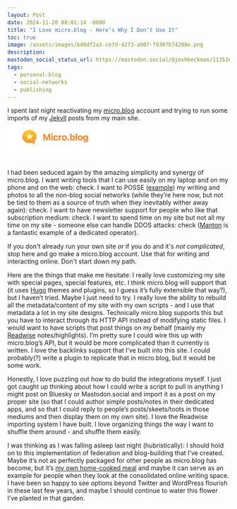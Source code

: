 ```yaml
---
layout: Post
date: 2024-11-20 08:01:14 -0600
title: "I Love micro.blog - Here’s Why I Don’t Use It"
toc: true
image: /assets/images/b40df2a3-ce7d-4273-ab07-f9307b74288e.png
description: 
mastodon_social_status_url: https://mastodon.social/@joshbeckman/113516542549278628
tags: 
  - personal-blog
  - social-networks
  - publishing
---
```




I spent last night reactivating my [micro.blog](http://micro.blog/) account and trying to run some imports of my [Jekyll](http://jekyllrb.com/) posts from my main site.
<img width="222" alt="Screenshot 2024-11-20 at 08 02 59" src="/assets/images/b40df2a3-ce7d-4273-ab07-f9307b74288e.png">

I had been seduced again by the amazing simplicity and synergy of micro.blog. I want writing tools that I can use easily on my laptop and on my phone and on the web: check. I want to POSSE ([example](https://www.joshbeckman.org/blog/how-to-crosspost-to-mastodon-with-jekyll)) my writing and photos to all the non-blog social networks (while they’re here now, but not be tied to them as a source of truth when they inevitably wither away again): check. I want to have newsletter support for people who like that subscription medium: check. I want to spend time on my site but not all my time on my site - someone else can handle DDOS attacks: check ([Manton](http://manton.org/) is a fantastic example of a dedicated operator).

If you don't already run your own site *or* if you do and it's *not complicated*, stop here and go make a micro.blog account. Use that for writing and interacting online. Don't start down my path.

Here are the things that make me hesitate: I really love customizing my site with special pages, special features, etc. I think micro.blog will support that (it uses [Hugo](https://gohugo.io/) themes and plugins, so I guess it’s fully extensible that way?), but I haven’t tried. Maybe I just need to try. I really love the ability to rebuild all the metadata/content of my site with my own scripts - and I use that metadata a lot in my site designs. Technically micro.blog supports this but you have to interact through its HTTP API instead of modifying static files. I would want to have scripts that post things on my behalf (mainly my [Readwise](http://readwise.io/) notes/highlights). I’m pretty sure I could wire this up with micro.blog’s API, but it would be more complicated than it currently is written. I love the backlinks support that I’ve built into this site. I could probably(?) write a plugin to replicate that in micro.blog, but it would be some work.

Honestly, I love puzzling out how to do build the integrations myself. I just got caught up thinking about how I could write a script to pull in anything I might post on Bluesky or Mastodon.social and import it as a post on my proper site (so that I could author simple posts/notes in their dedicated apps, and so that I could reply to people’s posts/skeets/toots in those mediums and then display them on my own site). I love the Readwise importing system I have built. I love organizing things the way I want to shuffle them around - and shuffle them easily.

I was thinking as I was falling asleep last night (hubristically): I should hold on to this implementation of federation and blog-building that I’ve created. Maybe it’s not as perfectly packaged for other people as micro.blog has become, but it’s [my own home-cooked meal](https://www.robinsloan.com/notes/home-cooked-app/) and maybe it can serve as an example for people when they look at the consolidated online writing space. I have been so happy to see options beyond Twitter and WordPress flourish in these last few years, and maybe I should continue to water this flower I’ve planted in that garden.

